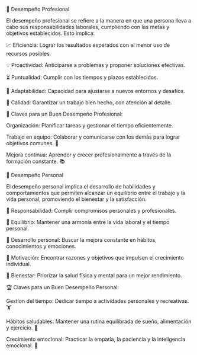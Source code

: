 💼 Desempeño Profesional

El desempeño profesional se refiere a la manera en que una persona lleva a cabo sus responsabilidades laborales, cumpliendo con las metas y objetivos establecidos. Esto implica:

📈 Eficiencia: Lograr los resultados esperados con el menor uso de recursos posibles.

💡 Proactividad: Anticiparse a problemas y proponer soluciones efectivas.

⏳ Puntualidad: Cumplir con los tiempos y plazos establecidos.

🔧 Adaptabilidad: Capacidad para ajustarse a nuevos entornos y desafíos.

📄 Calidad: Garantizar un trabajo bien hecho, con atención al detalle.

🌟 Claves para un Buen Desempeño Profesional:

Organización: Planificar tareas y gestionar el tiempo eficientemente.

Trabajo en equipo: Colaborar y comunicarse con los demás para lograr objetivos comunes. 🤝

Mejora continua: Aprender y crecer profesionalmente a través de la formación constante. 📚

💛 Desempeño Personal

El desempeño personal implica el desarrollo de habilidades y comportamientos que permiten alcanzar un equilibrio entre el trabajo y la vida personal, promoviendo el bienestar y la satisfacción.

🙏 Responsabilidad: Cumplir compromisos personales y profesionales.

🌿 Equilibrio: Mantener una armonía entre la vida laboral y el tiempo personal.

🌈 Desarrollo personal: Buscar la mejora constante en hábitos, conocimientos y emociones.

💯 Motivación: Encontrar razones y objetivos que impulsen el crecimiento individual.

🚶 Bienestar: Priorizar la salud física y mental para un mejor rendimiento.

🏆 Claves para un Buen Desempeño Personal:

Gestíon del tiempo: Dedicar tiempo a actividades personales y recreativas. 🏋️

Hábitos saludables: Mantener una rutina equilibrada de sueño, alimentación y ejercicio. 🍎

Crecimiento emocional: Practicar la empatía, la paciencia y la inteligencia emocional. 🤍
